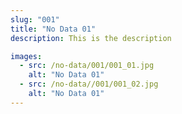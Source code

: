 ```yaml
---
slug: "001"
title: "No Data 01"
description: This is the description

images:
  - src: /no-data/001/001_01.jpg
    alt: "No Data 01"
  - src: /no-data//001/001_02.jpg
    alt: "No Data 01"
---
```

